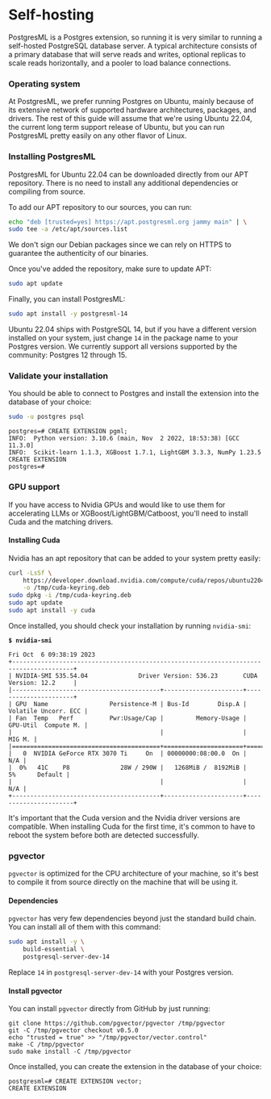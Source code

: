 # Self-hosting

PostgresML is a Postgres extension, so running it is very similar to running a self-hosted PostgreSQL database server. A typical architecture consists of a primary database that will serve reads and writes, optional replicas to scale reads horizontally, and a pooler to load balance connections.

### Operating system

At PostgresML, we prefer running Postgres on Ubuntu, mainly because of its extensive network of supported hardware architectures, packages, and drivers. The rest of this guide will assume that we're using Ubuntu 22.04, the current long term support release of Ubuntu, but you can run PostgresML pretty easily on any other flavor of Linux.

### Installing PostgresML

PostgresML for Ubuntu 22.04 can be downloaded directly from our APT repository. There is no need to install any additional dependencies or compiling from source.

To add our APT repository to our sources, you can run:

```bash
echo "deb [trusted=yes] https://apt.postgresml.org jammy main" | \
sudo tee -a /etc/apt/sources.list
```

We don't sign our Debian packages since we can rely on HTTPS to guarantee the authenticity of our binaries.

Once you've added the repository, make sure to update APT:

```bash
sudo apt update
```

Finally, you can install PostgresML:

```bash
sudo apt install -y postgresml-14
```

Ubuntu 22.04 ships with PostgreSQL 14, but if you have a different version installed on your system, just change `14` in the package name to your Postgres version. We currently support all  versions supported by the community: Postgres 12 through 15.

### Validate your installation

You should be able to connect to Postgres and install the extension into the database of your choice:

```bash
sudo -u postgres psql
```

```
postgres=# CREATE EXTENSION pgml;
INFO:  Python version: 3.10.6 (main, Nov  2 2022, 18:53:38) [GCC 11.3.0]
INFO:  Scikit-learn 1.1.3, XGBoost 1.7.1, LightGBM 3.3.3, NumPy 1.23.5
CREATE EXTENSION
postgres=#
```

### GPU support

If you have access to Nvidia GPUs and would like to use them for accelerating LLMs or XGBoost/LightGBM/Catboost, you'll need to install Cuda and the matching drivers.

#### Installing Cuda

Nvidia has an apt repository that can be added to your system pretty easily:

```bash
curl -LsSf \
    https://developer.download.nvidia.com/compute/cuda/repos/ubuntu2204/x86_64/cuda-keyring_1.0-1_all.deb \
    -o /tmp/cuda-keyring.deb
sudo dpkg -i /tmp/cuda-keyring.deb
sudo apt update
sudo apt install -y cuda
```

Once installed, you should check your installation by running `nvidia-smi`:

<pre><code><strong>$ nvidia-smi
</strong>
Fri Oct  6 09:38:19 2023
+---------------------------------------------------------------------------------------+
| NVIDIA-SMI 535.54.04              Driver Version: 536.23       CUDA Version: 12.2     |
|-----------------------------------------+----------------------+----------------------+
| GPU  Name                 Persistence-M | Bus-Id        Disp.A | Volatile Uncorr. ECC |
| Fan  Temp   Perf          Pwr:Usage/Cap |         Memory-Usage | GPU-Util  Compute M. |
|                                         |                      |               MIG M. |
|=========================================+======================+======================|
|   0  NVIDIA GeForce RTX 3070 Ti     On  | 00000000:08:00.0  On |                  N/A |
|  0%   41C    P8              28W / 290W |   1268MiB /  8192MiB |      5%      Default |
|                                         |                      |                  N/A |
+-----------------------------------------+----------------------+----------------------+
</code></pre>

It's important that the Cuda version and the Nvidia driver versions are compatible. When installing Cuda for the first time, it's common to have to reboot the system before both are detected successfully.

### pgvector

`pgvector` is optimized for the CPU architecture of your machine, so it's best to compile it from source directly on the machine that will be using it.

#### Dependencies

`pgvector` has very few dependencies beyond just the standard build chain. You can install all of them with this command:

```bash
sudo apt install -y \
    build-essential \
    postgresql-server-dev-14
```

Replace `14` in `postgresql-server-dev-14` with your Postgres version.

#### Install pgvector

&#x20;You can install `pgvector` directly from GitHub by just running:

```
git clone https://github.com/pgvector/pgvector /tmp/pgvector
git -C /tmp/pgvector checkout v0.5.0
echo "trusted = true" >> "/tmp/pgvector/vector.control"
make -C /tmp/pgvector
sudo make install -C /tmp/pgvector
```

Once installed, you can create the extension in the database of your choice:

```
postgresml=# CREATE EXTENSION vector;
CREATE EXTENSION
```

